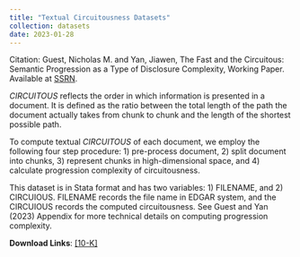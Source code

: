 ```yaml
---
title: "Textual Circuitousness Datasets"
collection: datasets
date: 2023-01-28
---
```

Citation: Guest, Nicholas M. and Yan, Jiawen, The Fast and the Circuitous: Semantic Progression as a Type of Disclosure Complexity, Working Paper. Available at [SSRN](https://ssrn.com/abstract=4098951).


*CIRCUITOUS* reflects the order in which information is presented in a document. It is defined as the ratio between the total length of the path the document actually takes from chunk to chunk and the length of the shortest possible path. 


To compute textual *CIRCUITOUS* of each document, we employ the following four step procedure: 1) pre-process document, 2) split document into chunks, 3) represent chunks in high-dimensional space, and 4) calculate progression complexity of circuitousness.


This dataset is in Stata format and has two variables: 1) FILENAME, and 2) CIRCUIOUS. FILENAME records the file name in EDGAR system, and the CIRCUIOUS records the computed circuitousness. See Guest and Yan (2023) Appendix for more technical details on computing progression complexity. 


**Download Links**: [[10-K]](https://charlesyan1.github.io/files/datasets/circuitousness.zip)


